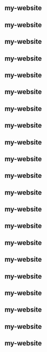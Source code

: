 ## my-website 
## my-website 
## my-website 
## my-website 
## my-website 
## my-website 
## my-website 
## my-website 
## my-website 
## my-website 
## my-website 
## my-website 
## my-website 
## my-website 
## my-website 
## my-website 
## my-website 
## my-website 
## my-website 
## my-website 
## my-website 
